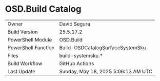 ﻿# OSD.Build Catalog

| | |
|-|-|
| Owner | David Segura |
| Build Version | 25.5.17.2 |
| PowerShell Module | OSD.Build |
| PowerShell Function | Build-OSDCatalogSurfaceSystemSku |
| Files | build-systemsku.* |
| Build Workflow | GitHub Actions |
| Last Update | Sunday, May 18, 2025 5:06:13 AM UTC |
